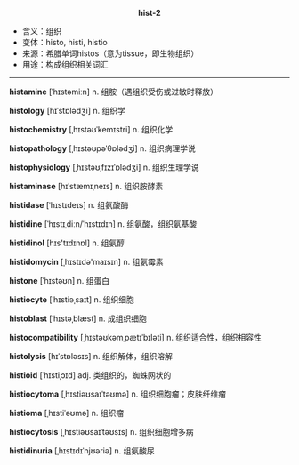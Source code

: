 
**<center>hist-2</center>**

- <span class="definition">含义：组织</span>
- <span class="definition">变体：histo, histi, histio</span>
- <span class="definition">来源：希腊单词histos（意为tissue，即生物组织）</span>
- <span class="definition">用途：构成组织相关词汇</span>

---

<span class="vocabulary">**histamine**</span> [ˈhɪstəmiːn] n. 组胺（遇组织受伤或过敏时释放）

<span class="vocabulary">**histology**</span> [hɪˈstɒlədʒi] n. 组织学

<span class="vocabulary">**histochemistry**</span> [ˌhɪstəʊˈkemɪstri] n. 组织化学

<span class="vocabulary">**histopathology**</span> [ˌhɪstəʊpəˈθɒlədʒi] n. 组织病理学说

<span class="vocabulary">**histophysiology**</span> [ˌhɪstəʊˌfɪzɪˈɒlədʒi] n. 组织生理学说

<span class="vocabulary">**histaminase**</span> [hɪˈstæmɪˌneɪs] n. 组织胺酵素

<span class="vocabulary">**histidase**</span> [ˈhɪstɪdeɪs] n. 组氨酸酶

<span class="vocabulary">**histidine**</span> [ˈhɪstɪˌdiːn/ˈhɪstɪdɪn] n. 组氨酸，组织氨基酸

<span class="vocabulary">**histidinol**</span> [hɪs'tɪdɪnɒl] n. 组氨醇

<span class="vocabulary">**histidomycin**</span> [ˌhɪstɪdә'maɪsɪn] n. 组氨霉素

<span class="vocabulary">**histone**</span> [ˈhɪstəʊn] n. 组蛋白

<span class="vocabulary">**histiocyte**</span> [ˈhɪstiəˌsaɪt] n. 组织细胞

<span class="vocabulary">**histoblast**</span> [ˈhɪstəˌblæst] n. 成组织细胞

<span class="vocabulary">**histocompatibility**</span> [ˌhɪstəʊkəmˌpætɪˈbɪlәti] n. 组织适合性，组织相容性

<span class="vocabulary">**histolysis**</span> [hɪˈstɒlәsɪs] n. 组织解体，组织溶解

<span class="vocabulary">**histioid**</span> [ˈhɪstiˌɔɪd] adj. 类组织的，蜘蛛网状的

<span class="vocabulary">**histiocytoma**</span> [ˌhɪstiəʊsaɪˈtəʊmə] n. 组织细胞瘤；皮肤纤维瘤


<span class="vocabulary">**histioma**</span> [ˌhɪstiˈəʊmə] n. 组织瘤

<span class="vocabulary">**histiocytosis**</span> [ˌhɪstiəʊsaɪˈtəʊsɪs] n. 组织细胞增多病

<span class="vocabulary">**histidinuria**</span> [ˌhɪstɪdɪˈnjʊəriə] n. 组氨酸尿

